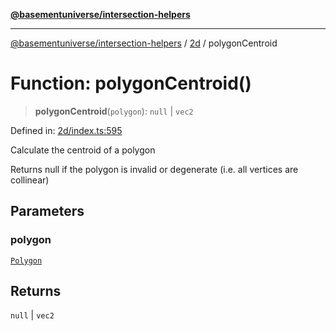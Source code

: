 [**@basementuniverse/intersection-helpers**](../../README.md)

***

[@basementuniverse/intersection-helpers](../../README.md) / [2d](../README.md) / polygonCentroid

# Function: polygonCentroid()

> **polygonCentroid**(`polygon`): `null` \| `vec2`

Defined in: [2d/index.ts:595](https://github.com/basementuniverse/intersection-helpers/blob/f22d1cffe16ecb68b4b29b8331edc08e3635d16c/src/2d/index.ts#L595)

Calculate the centroid of a polygon

Returns null if the polygon is invalid or degenerate (i.e. all vertices are
collinear)

## Parameters

### polygon

[`Polygon`](../types/type-aliases/Polygon.md)

## Returns

`null` \| `vec2`

